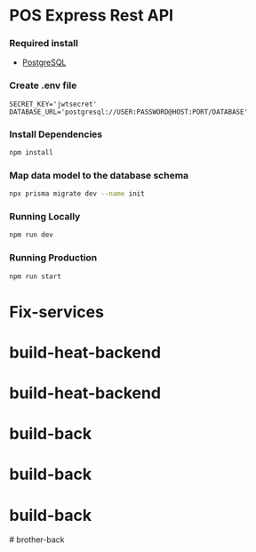 # POS Express Rest API

### Required install
- [PostgreSQL](https://www.postgresql.org/)

### Create .env file

```env
SECRET_KEY='jwtsecret'
DATABASE_URL='postgresql://USER:PASSWORD@HOST:PORT/DATABASE'
```

### Install Dependencies
```bash
npm install
```

### Map data model to the database schema
```bash
npx prisma migrate dev --name init
```

### Running Locally
```bash
npm run dev
```

### Running Production
```bash
npm run start
```
# Fix-services
# build-heat-backend
# build-heat-backend
# build-back
# build-back
# build-back
#   b r o t h e r - b a c k  
 